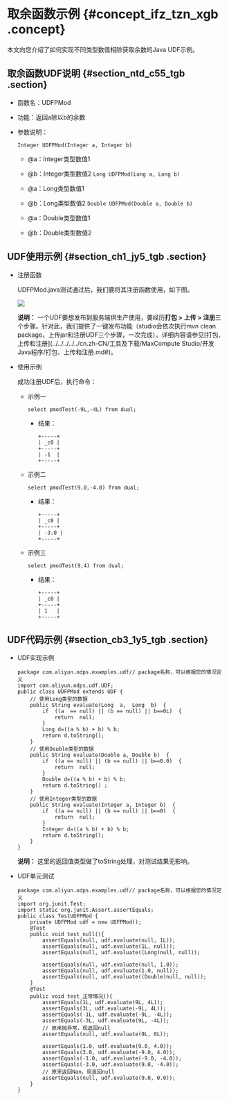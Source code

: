 # 取余函数示例 {#concept_ifz_tzn_xgb .concept}

本文向您介绍了如何实现不同类型数值相除获取余数的Java UDF示例。

## 取余函数UDF说明 {#section_ntd_c55_tgb .section}

-   函数名：UDFPMod
-   功能：返回a除以b的余数
-   参数说明：

    `Integer UDFPMod(Integer a, Integer b)`

    -   @a：Integer类型数值1
    -   @b：Integer类型数值2
    `Long UDFPMod(Long a, Long b)`

    -   @a：Long类型数值1
    -   @b：Long类型数值2
    `Double UDFPMod(Double a, Double b)`

    -   @a：Double类型数值1
    -   @b：Double类型数值2

## UDF使用示例 {#section_ch1_jy5_tgb .section}

-   注册函数

    UDFPMod.java测试通过后，我们要将其注册函数使用，如下图。

    ![](http://static-aliyun-doc.oss-cn-hangzhou.aliyuncs.com/assets/img/132457/155126448939659_zh-CN.png)

    **说明：** 一个UDF要想发布到服务端供生产使用，要经历**打包 \> 上传 \> 注册**三个步骤。针对此，我们提供了一键发布功能（studio会依次执行mvn clean package，上传jar和注册UDF三个步骤，一次完成）。详细内容请参见[打包、上传和注册](../../../../../cn.zh-CN/工具及下载/MaxCompute Studio/开发Java程序/打包、上传和注册.md#)。

-   使用示例

    成功注册UDF后，执行命令：

    -   示例一

        ```language-sql
        select pmodTest(-9L,-4L) from dual;
        ```

        -   结果：

            ```language-sql
            +-----+
            | _c0 |
            +-----+
            | -1  |
            +-----+
            ```

    -   示例二

        ```language-sql
        select pmodTest(9.0,-4.0) from dual;
        ```

        -   结果：

            ```language-sql
            +-----+
            | _c0 |
            +-----+
            | -3.0 |
            +-----+
            ```

    -   示例三

        ```language-sql
        select pmodTest(9,4) from dual;
        ```

        -   结果：

            ```language-sql
            +-----+
            | _c0 |
            +-----+
            | 1   |
            +-----+
            ```


## UDF代码示例 {#section_cb3_1y5_tgb .section}

-   UDF实现示例

    ```language-java
    package com.aliyun.odps.examples.udf// package名称，可以根据您的情况定义
    import com.aliyun.odps.udf.UDF;
    public class UDFPMod extends UDF {
        // 使用Long类型的数据
        public String evaluate(Long  a,  Long  b)  {
            if  ((a  == null) || (b == null) || b==0L)  {
                return  null;
            }
            Long d=((a % b) + b) % b;
            return d.toString();
        }
        // 使用Double类型的数据
        public String evaluate(Double a, Double b)  {
            if  ((a == null) || (b == null) || b==0.0)  {
                return  null;
            }
            Double d=((a % b) + b) % b;
            return d.toString() ;
        }
        // 使用Integer类型的数据
        public String evaluate(Integer a, Integer b)  {
            if  ((a == null) || (b == null) || b==0)  {
                return  null;
            }
            Integer d=((a % b) + b) % b;
            return d.toString();
        }
    }
    ```

    **说明：** 这里的返回值类型做了toString处理，对测试结果无影响。

-   UDF单元测试

    ```
    package com.aliyun.odps.examples.udf// package名称，可以根据您的情况定义
    import org.junit.Test;
    import static org.junit.Assert.assertEquals;
    public class TestUDFPMod {
        private UDFPMod udf = new UDFPMod();
        @Test
        public void test_null(){
            assertEquals(null, udf.evaluate(null, 1L));
            assertEquals(null, udf.evaluate(1L, null));
            assertEquals(null, udf.evaluate((Long)null, null));
    
            assertEquals(null, udf.evaluate(null, 1.0));
            assertEquals(null, udf.evaluate(1.0, null));
            assertEquals(null, udf.evaluate((Double)null, null));
        }
        @Test
        public void test_正常情况(){
            assertEquals(1L, udf.evaluate(9L, 4L));
            assertEquals(3L, udf.evaluate(-9L, 4L));
            assertEquals(-1L, udf.evaluate(-9L, -4L));
            assertEquals(-3L, udf.evaluate(9L, -4L));
            // 原来抛异常，现返回null
            assertEquals(null, udf.evaluate(9L, 0L));
    
            assertEquals(1.0, udf.evaluate(9.0, 4.0));
            assertEquals(3.0, udf.evaluate(-9.0, 4.0));
            assertEquals(-1.0, udf.evaluate(-9.0, -4.0));
            assertEquals(-3.0, udf.evaluate(9.0, -4.0));
            // 原来返回Nan，现返回null
            assertEquals(null, udf.evaluate(9.0, 0.0));
        }
    }
    ```


